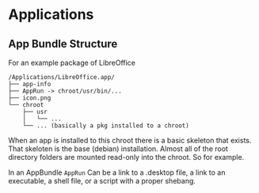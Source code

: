# Applications

## App Bundle Structure
For an example package of LibreOffice
```
/Applications/LibreOffice.app/
├── app-info
├── AppRun -> chroot/usr/bin/...
├── icon.png
└── chroot
	├── usr
	│	└── ...
	└── ... (basically a pkg installed to a chroot)
```

When an app is installed to this chroot there is a basic skeleton that exists.
That skeloten is the base (debian) installation. Almost all of the root directory folders are
mounted read-only into the chroot. So for example.



In an AppBundle ```AppRun``` Can be a link to a .desktop file, a link to an executable, a shell file,
or a script with a proper shebang.